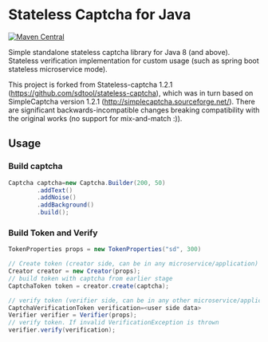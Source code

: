 # Stateless Captcha for Java

[![Maven Central](https://maven-badges.herokuapp.com/maven-central/com.github.sdtool/stateless-captcha/badge.svg)](https://maven-badges.herokuapp.com/maven-central/com.github.sdtool/stateless-captcha)

Simple standalone stateless captcha library for Java 8 (and above). Stateless verification implementation for custom usage (such as
spring boot stateless microservice mode).


This project is forked from Stateless-captcha 1.2.1 (https://github.com/sdtool/stateless-captcha), which was in turn based on SimpleCaptcha 
version 1.2.1 (http://simplecaptcha.sourceforge.net/). There are significant backwards-incompatible changes breaking compatibility with the
original works (no support for mix-and-match :)). 

## Usage

### Build captcha

```java
Captcha captcha=new Captcha.Builder(200, 50)
        .addText()
        .addNoise()
        .addBackground()
        .build();
```

### Build Token and Verify

```java
TokenProperties props = new TokenProperties("sd", 300)

// Create token (creator side, can be in any microservice/application)
Creator creator = new Creator(props);
// build token with captcha from earlier stage
CaptchaToken token = creator.create(captcha);

// verify token (verifier side, can be in any other microservice/application)
CaptchaVerificationToken verification=<user side data>
Verifier verifier = Verifier(props);
// verify token. If invalid VerificationException is thrown
verifier.verify(verification);
```